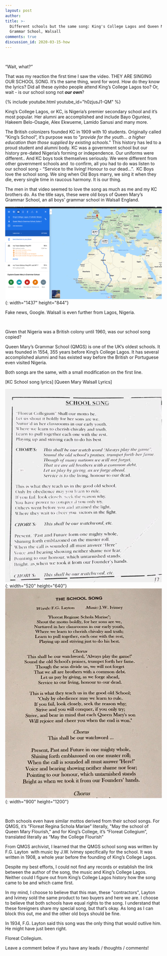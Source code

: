 ```yaml
---
layout: post
author:
title: >-
  Different schools but the same song: King's College Lagos and Queen Mary's
  Grammar School, Walsall
comments: true
discussion_id: 2020-03-15-how
---
```


&nbsp;

“Wait, what?”

That was my reaction the first time I saw the video. THEY ARE SINGING OUR SCHOOL SONG. It’s the same thing, word for word. How do they know the lyrics? Did all these *oyinbo* people attend King’s College Lagos too? Or, wait - is our school song not ***our own***?

{% include youtube.html youtube_id="h0zjusJ1-QM" %}

King’s College Lagos, or KC, is Nigeria’s premier secondary school and it’s most popular. Her alumni are accomplished and include Bayo Ogunlesi, Hakeem Belo-Osagie, Alex Ekwueme, Lamido Sanusi and many more.&nbsp;

The British colonizers founded KC in 1909 with 10 students. Originally called “King’s School”, it’s purpose was to "*provide for the youth… a higher education than those supplied by existing schools*." This history has led to a proud student and alumni body. KC was a government school but our history pre-dated Nigeria’s forming or independence. Our uniforms were different.. And KC boys took themselves seriously. We were different from other government schools and&nbsp; to confirm, all you had to do was listen to our school song - “Service to the living\! Honour to our dead...”.&nbsp; KC Boys love the school song. We sing when Old Boys marry, we sing it when they die, every single time in raucous harmony. It is our thing.

The men in that video seemed to love the song as much as me and my KC brothers do. As the title says, these were old boys of Queen Mary’s Grammar School, an all boys’ grammar school in Walsall England.&nbsp;

![](/uploads/2020-06-06-kc-to-walsall.png){: width="1437" height="844"}

Fake news, Google. Walsall is even further from Lagos, Nigeria.

&nbsp;

Given that Nigeria was a British colony until 1960, was our school song copied?&nbsp;

Queen Mary’s Grammar School (QMGS) is one of the UK’s oldest schools. It was founded in 1554, 355 years before King’s College Lagos. It has several accomplished alumni and has existed way before the British or Portuguese even visited Nigeria.&nbsp;

Both songs are the same, with a small modification on the first line.&nbsp;

\[KC School song lyrics\] \[Queen Mary Walsall Lyrics\]

![](/uploads/2020-6-06-kc-school-song.jpg){: width="520" height="640"}<br>![](/uploads/2020-06-06-qmgs-school-song.jpg){: width="900" height="1200"}

&nbsp;

Both schools even have similar mottos derived from their school songs. For QMGS, it’s "Floreat Regina Schola Mariae” literally, "May the school of Queen Mary Flourish," and for King’s College, it’s “Floreat Collegium”, translated literally as “May the College Flourish”

From QMGS archivist, I learned that the QMGS school song was written by F.G. Layton&nbsp; with music by J.W. Ivimey specifically for the school. It was written in 1908, a whole year before the founding of King’s College Lagos.&nbsp;

Despite my best efforts, I could not find any records or establish the link between the author of the song, the music and King’s College Lagos. Neither could I figure out from King’s College Lagos history how the song came to be and which came first.&nbsp;

In my mind, I choose to believe that this man, these "contractors", Layton and Ivimey sold the same product to two buyers and here we are. I choose to believe that both schools have equal rights to the song. I understand that these foreigners share my special song, but that’s okay. As long as I can block this out, me and the other old boys should be fine.&nbsp;

In 1934, F.G. Layton said this song was the only thing that would outlive him. He might have just been right.&nbsp;

Floreat Collegium.&nbsp;

Leave a comment below if you have any leads / thoughts / comments\!
